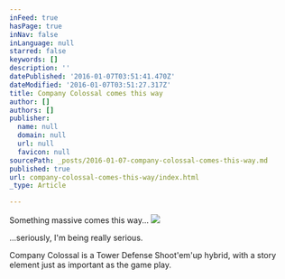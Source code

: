 ```yaml
---
inFeed: true
hasPage: true
inNav: false
inLanguage: null
starred: false
keywords: []
description: ''
datePublished: '2016-01-07T03:51:41.470Z'
dateModified: '2016-01-07T03:51:27.317Z'
title: Company Colossal comes this way
author: []
authors: []
publisher:
  name: null
  domain: null
  url: null
  favicon: null
sourcePath: _posts/2016-01-07-company-colossal-comes-this-way.md
published: true
url: company-colossal-comes-this-way/index.html
_type: Article

---
```

Something massive comes this way...
![](https://the-grid-user-content.s3-us-west-2.amazonaws.com/2339a49f-a851-4f46-a8c3-2c4eb73ca40c.jpg)

...seriously, I'm being really serious.

Company Colossal is a Tower Defense Shoot'em'up hybrid, with a story element just as important as the game play.